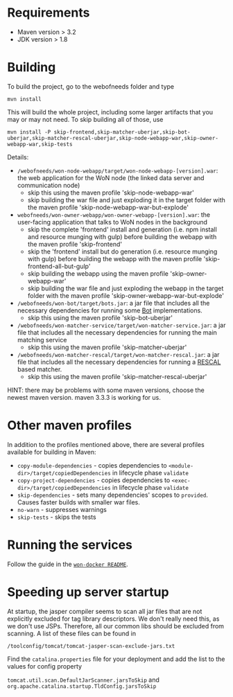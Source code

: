 # Requirements

* Maven version > 3.2
* JDK version > 1.8  

# Building

To build the project, go to the webofneeds folder and type

`mvn install`


This will build the whole project, including some larger artifacts that you may or may not need. To skip building all of those, use 

`mvn install -P skip-frontend,skip-matcher-uberjar,skip-bot-uberjar,skip-matcher-rescal-uberjar,skip-node-webapp-war,skip-owner-webapp-war,skip-tests`

Details:
* `/webofneeds/won-node-webapp/target/won-node-webapp-[version].war`: the web application for the WoN node (the linked data server and communication node)
  * skip this using the maven profile 'skip-node-webapp-war'
  * skip building the war file and just exploding it in the target folder with the maven profile 'skip-node-webapp-war-but-explode'
* `webofneeds/won-owner-webapp/won-owner-webapp-[version].war`: the user-facing application that talks to WoN nodes in the background
  * skip the complete 'frontend' install and generation (i.e. npm install and resource munging with gulp) before building the webapp with the maven profile 'skip-frontend'
  * skip the 'frontend' install but do generation (i.e. resource munging with gulp) before building the webapp with the maven profile 'skip-frontend-all-but-gulp'
  * skip building the webapp using the maven profile 'skip-owner-webapp-war'
  * skip building the war file and just exploding the webapp in the target folder with the maven profile 'skip-owner-webapp-war-but-explode'
* `/webofneeds/won-bot/target/bots.jar`: a jar file that includes all the necessary dependencies for running some [Bot](/webofneeds/won-bot/README.md) implementations.
  * skip this using the maven profile 'skip-bot-uberjar'
* `/webofneeds/won-matcher-service/target/won-matcher-service.jar`: a jar file that includes all the necessary dependencies for running the main matching service
  * skip this using the maven profile 'skip-matcher-uberjar'
* `/webofneeds/won-matcher-rescal/target/won-matcher-rescal.jar`: a jar file that includes all the necessary dependencies for running a [RESCAL](https://github.com/nzhiltsov/Ext-RESCAL) based matcher.
  * skip this using the maven profile 'skip-matcher-rescal-uberjar'

HINT: there may be problems with some maven versions, choose the newest maven version. maven 3.3.3 is working for us. 


# Other maven profiles
In addition to the profiles mentioned above, there are several profiles available for building in Maven:
* `copy-module-dependencies` - copies dependencies to `<module-dir>/target/copiedDependencies` in lifecycle phase `validate`
* `copy-project-dependencies` - copies dependencies to `<exec-dir>/target/copiedDependencies` in lifecycle phase `validate`
* `skip-dependencies` - sets many dependencies' scopes to `provided`. Causes faster builds with smaller war files.
* `no-warn` - suppresses warnings
* `skip-tests` - skips the tests

# Running the services
Follow the guide in the [`won-docker README`](../webofneeds/won-docker/README.md).


# Speeding up server startup
At startup, the jasper compiler seems to scan all jar files that are not explicitly excluded for tag library descriptors. We don't really need this, as we don't use JSPs. Therefore, all our common libs should be excluded from scanning. A list of these files can be found in 
```
/toolconfig/tomcat/tomcat-jasper-scan-exclude-jars.txt
```
Find the `catalina.properties` file for your deployment and add the list to the values for config property

`tomcat.util.scan.DefaultJarScanner.jarsToSkip` 
and
`org.apache.catalina.startup.TldConfig.jarsToSkip`
